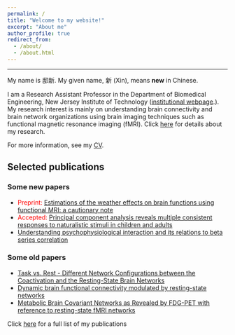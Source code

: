 ```yaml
---
permalink: /
title: "Welcome to my website!"
excerpt: "About me"
author_profile: true
redirect_from: 
  - /about/
  - /about.html
---
```


---
My name is 邸新. My given name, 新 (Xin), means **new** in Chinese.  

I am a Research Assistant Professor in the Department of Biomedical Engineering, New Jersey Institute of Technology ([institutional webpage](https://people.njit.edu/faculty/dixin).). My research interest is mainly on understanding brain connectivity and brain network organizations using brain imaging techniques such as functional magnetic resonance imaging (fMRI). Click [here](https://www.dixin.info/research/) for details about my research.

For more information, see my [CV](https://www.dixin.info/files/CV_XinDi.pdf). 

## Selected publications
### Some new papers
* <span style="color:red">Preprint:</span> [Estimations of the weather effects on brain functions using functional MRI: a cautionary note](https://doi.org/10.1101/646695)
* <span style="color:red">Accepted:</span> [Principal component analysis reveals multiple consistent responses to naturalistic stimuli in children and adults](https://doi.org/10.1101/2020.05.01.073163)
* [Understanding psychophysiological interaction and its relations to beta series correlation](https://doi.org/10.1007/s11682-020-00304-8)

### Some old papers
* [Task vs. Rest - Different Network Configurations between the Coactivation and the Resting-State Brain Networks](https://doi.org/10.3389/fnhum.2013.00493)
* [Dynamic brain functional connectivity modulated by resting-state networks](https://doi.org/10.1007/s00429-013-0634-3)
* [Metabolic Brain Covariant Networks as Revealed by FDG-PET with reference to resting-state fMRI networks](https://doi.org/10.1089/brain.2012.0086)

Click [here](https://www.dixin.info/publications/) for a full list of my publications
